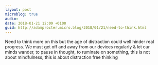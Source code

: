 ```yaml
---
layout: post
microblog: true
audio: 
date: 2018-01-21 12:09 +0100
guid: http://adamprocter.micro.blog/2018/01/21/need-to-think.html
---
```

Need to think more on this but the age of distraction could well hinder real progress. We must get off and away from our devices regularly & let our minds wander, to pause in thought, to ruminate on something, this is not about mindfulness, this is about distraction free thinking
